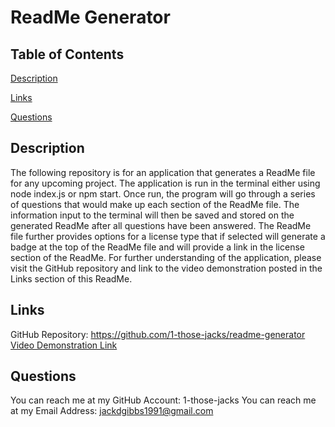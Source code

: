 # ReadMe Generator

## Table of Contents
[Description](#description)

[Links](#links)

[Questions](#questions)

## Description
The following repository is for an application that generates a ReadMe file for any upcoming project. The application is run in the terminal either using node index.js or npm start. Once run, the program will go through a series of questions that would make up each section of the ReadMe file. The information input to the terminal will then be saved and stored on the generated ReadMe after all questions have been answered. The ReadMe file further provides options for a license type that if selected will generate a badge at the top of the ReadMe file and will provide a link in the license section of the ReadMe. For further understanding of the application, please visit the GitHub repository and link to the video demonstration posted in the Links section of this ReadMe.

## Links
GitHub Repository: https://github.com/1-those-jacks/readme-generator
[Video Demonstration Link](https://drive.google.com/file/d/1AyyQy8C7y3Wyz5zs_hbtQjFLZRLoPCPT/view?usp=sharing)

## Questions
You can reach me at my GitHub Account: 1-those-jacks
You can reach me at my Email Address: jackdgibbs1991@gmail.com
